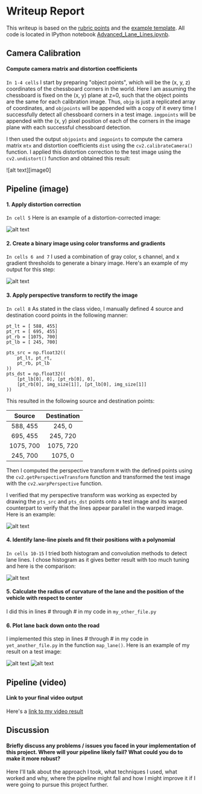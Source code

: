 # Writeup Report
This writeup is based on the [rubric points](https://review.udacity.com/#!/rubrics/571/view) and 
the [example template](https://github.com/udacity/CarND-Advanced-Lane-Lines/blob/master/writeup_template.md).
All code is located in IPython notebook [Advanced_Lane_Lines.ipynb](./Advanced_Lane_Lines.ipynb).


[//]: # (Image References)

[image1]:  ./output_images/0.undistort_cali ""
[image1]:  ./output_images/1.undistort_test ""
[image2]:  ./output_images/2.threshold ""
[image3]:  ./output_images/3.transform ""
[image4]:  ./output_images/4.fit_lines ""
[image6a]: ./output_images/6.plot_back ""
[image6b]: ./output_images/6.plot_back_imgs ""
[image7]:  ./output_images/7.issues ""
[video1]:  ./output_video.mp4 ""


## Camera Calibration

#### Compute camera matrix and distortion coefficients

`In 1-4 cells` I start by preparing "object points", which will be the (x, y, z) coordinates of the chessboard corners in the world. Here I am assuming the chessboard is fixed on the (x, y) plane at z=0, such that the object points are the same for each calibration image. Thus, `objp` is just a replicated array of coordinates, and `objpoints` will be appended with a copy of it every time I successfully detect all chessboard corners in a test image. `imgpoints` will be appended with the (x, y) pixel position of each of the corners in the image plane with each successful chessboard detection.  

I then used the output `objpoints` and `imgpoints` to compute the camera matrix `mtx` and distortion coefficients `dist` using the `cv2.calibrateCamera()` function. I applied this distortion correction to the test image using the `cv2.undistort()` function and obtained this result: 

![alt text][image0]


## Pipeline (image)

#### 1. Apply distortion correction
`In cell 5` Here is an example of a distortion-corrected image:

![alt text][image1]

#### 2. Create a binary image using color transforms and gradients
`In cells 6 and 7` I used a combination of gray color, s channel, and x gradient thresholds to generate a binary image. Here's an example of my output for this step:

![alt text][image2]

#### 3. Apply perspective transform to rectify the image

`In cell 8` As stated in the class video, I manually defined 4 source and destination coord points in the following manner:

```
pt_lt = [ 588, 455]
pt_rt = [ 695, 455]
pt_rb = [1075, 700]
pt_lb = [ 245, 700]

pts_src = np.float32((
    pt_lt, pt_rt,
    pt_rb, pt_lb
))
pts_dst = np.float32((
    [pt_lb[0], 0], [pt_rb[0], 0],
    [pt_rb[0], img_size[1]], [pt_lb[0], img_size[1]]
))
```

This resulted in the following source and destination points:

| Source        | Destination   | 
|:-------------:|:-------------:| 
|  588, 455     |  245,   0     | 
|  695, 455     |  245, 720     |
| 1075, 700     | 1075, 720     |
|  245, 700     | 1075,   0     |

Then I computed the perspective transform `M` with the defined points using the `cv2.getPerspectiveTransform` function and transformed the test image with the `cv2.warpPerspective` function.

I verified that my perspective transform was working as expected by drawing the `pts_src` and `pts_dst` points onto a test image and its warped counterpart to verify that the lines appear parallel in the warped image. Here is an example:

![alt text][image3]

#### 4. Identify lane-line pixels and fit their positions with a polynomial

`In cells 10-15` I tried both histogram and convolution methods to detect lane lines. I chose histogram as it gives better result with too much tuning and here is the comparison:

![alt text][image4]

#### 5. Calculate the radius of curvature of the lane and the position of the vehicle with respect to center

I did this in lines # through # in my code in `my_other_file.py`

#### 6. Plot lane back down onto the road

I implemented this step in lines # through # in my code in `yet_another_file.py` in the function `map_lane()`.  Here is an example of my result on a test image:

![alt text][image6a]
![alt text][image6b]


## Pipeline (video)

#### Link to your final video output

Here's a [link to my video result](./output_video.mp4)


## Discussion

#### Briefly discuss any problems / issues you faced in your implementation of this project.  Where will your pipeline likely fail?  What could you do to make it more robust?

Here I'll talk about the approach I took, what techniques I used, what worked and why, where the pipeline might fail and how I might improve it if I were going to pursue this project further.  
